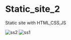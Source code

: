 # Static_site_2
Static site with HTML,CSS,JS

![ss2](https://github.com/user-attachments/assets/16e5498c-b861-4a0c-815f-ba94e2cf0a96)
![ss1](https://github.com/user-attachments/assets/6a01072f-d239-4437-8306-af343cb5d65e)
